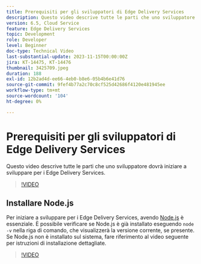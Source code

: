 ```yaml
---
title: Prerequisiti per gli sviluppatori di Edge Delivery Services
description: Questo video descrive tutte le parti che uno sviluppatore dovrà iniziare a sviluppare per i Edge Delivery Services.
version: 6.5, Cloud Service
feature: Edge Delivery Services
topic: Development
role: Developer
level: Beginner
doc-type: Technical Video
last-substantial-update: 2023-11-15T00:00:00Z
jira: KT-14475, KT-14476
thumbnail: 3425709.jpeg
duration: 188
exl-id: 12b2ad4d-ee66-4eb0-b8e6-05b4b6e41d76
source-git-commit: 9fef4b77a2c70c8cf525d42686f4120e481945ee
workflow-type: tm+mt
source-wordcount: '104'
ht-degree: 0%

---
```


# Prerequisiti per gli sviluppatori di Edge Delivery Services

Questo video descrive tutte le parti che uno sviluppatore dovrà iniziare a sviluppare per i Edge Delivery Services.

>[!VIDEO](https://video.tv.adobe.com/v/3425709/?learn=on)

## Installare Node.js

Per iniziare a sviluppare per i Edge Delivery Services, avendo [Node.js](https://nodejs.org) è essenziale. È possibile verificare se Node.js è già installato eseguendo `node -v` nella riga di comando, che visualizzerà la versione corrente, se presente. Se Node.js non è installato sul sistema, fare riferimento al video seguente per istruzioni di installazione dettagliate.

>[!VIDEO](https://video.tv.adobe.com/v/3425710/?learn=on)
